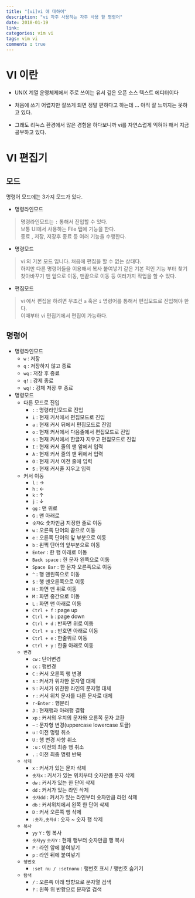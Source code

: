 ```yaml
---
title: "[vi]vi 애 대하여" 
description: "vi 자주 사용하는 자주 사용 할 명령어"
date: 2018-01-19
link: 
categories: vim vi
tags: vim vi
comments : true
---
```


# VI 이란 

* UNIX 계열 운영체제에서 주로 쓰이는 유서 깊은 오픈 소스 텍스트 에디터이다

* 처음에 쓰기 어렵지만 잘쓰게 되면 정말 편하다고 하는데 ... 아직 잘 느끼지는 못하고 있다.

* 그래도 리눅스 환경에서 많은 경험을 하다보니까 vi를 자연스럽게 익혀야 해서 지금 공부하고 있다.

# VI 편집기 

## 모드 

명령어 모드에는 3가지 모드가 있다.

* 명령라인모드
> 명령라인모드는 `:`  통해서 진입할 수 있다. \
> 보통 UI에서 사용하는 File 탭에 기능을 한다. \
> 종료 , 저장, 저장후 종료 등 여러 기능을 수행한다.

* 명령모드
> vi 의 기본 모드 입니다. 처음에 편집을 할 수 없는 상태다. \
> 하지만 다른 명령어들을 이용해서 복사 붙여넣기 같은 기본 적인 기능 부터 
> 찾기 찾아바꾸기 맨 앞으로 이동, 맨끝으로 이동 등 여러가지 작업을 할 수 있다.  
    
* 편집모드
> vi 에서 편집을 하려면 무조건 `a` 혹은 `i` 명령어를 통해서 편집모드로 진입해야 한다. \
> 이때부터 vi 편집기에서 편집이 가능하다.

## 명령어 

* 명령라인모드 
    * `w` : 저장
    * `q` : 저장하지 않고 종료 
    * `wq` : 저장 후 종료
    * `q!` : 강제 종료
    * `wq!` : 강제 저장 후 종료 
* 명령모드 
    * 다른 모드로 진입
        * `:` : 명령라인모드로 진입
        * `i` : 현재 커서에서 편집모드로 진입
        * `a` : 현재 커서 뒤에서 편집모드로 진입
        * `o` : 현재 커서에서 다음줄에서 편집모드로 진입
        * `s` : 현재 커서에서 한글자 지우고 편집모드로 진입
        * `I` : 현재 커서 줄의 맨 앞에서 입력
        * `A` : 현재 커서 줄의 맨 뒤에서 입력
        * `O` : 현재 커서 이전 줄에 입력 
        * `S` : 현재 커서줄 지우고 입력
    * 커서 이동 
        * `l` : → 
        * `h` : ← 
        * `k` : ↑
        * `j` : ↓
        * `gg` : 맨 위로 
        * `G` : 맨 아래로
        * `숫자G`: 숫자만큼 지정한 줄로 이동  
        * `w` : 오른쪽 단어의 끝으로 이동 
        * `e` : 오른쪽 단어의 앞 부분으로 이동
        * `b` : 왼쩍 단어의 앞부분으로 이동 
        * `Enter` : 한 행 아래로 이동
        * `Back space` : 한 문자 왼쪽으로 이동
        * `Space Bar` : 한 문자 오른쪽으로 이동
        * `^` : 행 맨왼쪽으로 이동
        * `$` : 행 맨오른쪽으로 이동
        * `H` : 화면 맨 위로 이동
        * `M` : 화면 중간으로 이동
        * `L` : 화면 맨 아래로 이동
        * `Ctrl + f` : page up
        * `Ctrl + b` : page down
        * `Ctrl + d` : 반화면 위로 이동
        * `Ctrl + u` : 반호면 아래로 이동
        * `Ctrl + e` : 한줄위로 이동
        * `Ctrl + y` : 한줄 아래로 이동  
    * `변경`
        * `cw` : 단어변경
        * `cc` : 행변경
        * `C` : 커서 오른쪽 행 변경
        * `s` : 커서가 위차한 문자열 대체
        * `S` : 커서가 위찬한 라인의 문자열 대체
        * `r` : 커서 위치 문자를 다른 문자로 대체
        * `r-Enter` : 행분리
        * `J` : 현재행과 아래행 결합
        * `xp` : 커서의 우치의 문자와 오른쪽 문자 교환
        * `~` : 문자형 변경(uppercase lowercase 토글)
        * `u` : 이전 명령 취소
        * `U` : 행 변경 사항 취소
        * `:u` : 이전의 최종 행 취소 
        * `.` : 이전 최종 명령 반복
    * `삭제`
        * `x` : 커서가 있는 문자 삭제
        * `숫자x` : 커서가 있는 위치부터 숫자만큼 문자 삭제
        * `dw` : 커서가 있는 한 단어 삭제
        * `dd` : 커서가 있는 라인 삭제
        * `숫자dd` : 커서가 있는 라인부터 숫자만큼 라인 삭제 
        * `db` : 커서위치에서 왼쪽 한 단어 삭제
        * `D` : 커서 오른쪽 행 삭제 
        * `:숫자,숫자d` : 숫자 ~ 숫자 행 삭제
    * `복사`
        * `yy` `Y` : 행 복사
        * `숫자yy` `숫자Y` : 현재 행부터 숫자만큼 행 복사
        * `P` : 라인 앞에 붙여넣기
        * `p` : 라인 뒤에 붙여넣기 
    * `행번호`
        * `:set nu / :setnonu` : 행번호 표시 / 행번호 숨기기
    * `탐색`
        * `/` : 오른쪽 아래 방향으로 문자열 검색
        * `?` : 왼쪽 위 반향으로 문자열 검색
